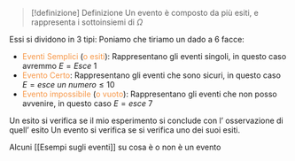 >[!definizione] Definizione
>Un evento è composto da più esiti, e rappresenta i sottoinsiemi di $\Omega$

Essi si dividono in 3 tipi:
Poniamo che tiriamo un dado a 6 facce:
- <font color="#f79646">Eventi Semplici</font> (<font color="#f79646">o esiti</font>): Rappresentano gli eventi singoli, in questo caso avremmo $E=Esce \ 1$
- <font color="#f79646">Evento Certo</font>: Rappresentano gli eventi che sono sicuri, in questo caso $E=esce \ un  \ numero\leq10$
- <font color="#f79646">Evento impossibile</font> (<font color="#f79646">o vuoto</font>): Rappresentano gli eventi che non posso avvenire, in questo caso $E=esce \ 7$

Un esito si verifica se il mio esperimento si conclude con l’ osservazione di quell’ esito
Un evento si verifica se si verifica uno dei suoi esiti.

Alcuni [[Esempi sugli eventi]] su cosa è o non è un evento